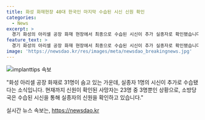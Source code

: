 ```yaml
---
title: 화성 화재현장 40대 한국인 마지막 수습된 시신 신원 확인
categories:
  - News
excerpt: >
  경기 화성의 아리셀 공장 화재 현장에서 최종으로 수습된 시신이 추가 실종자로 확인됐습니다. 한국 남부 경찰청은 지문을 통해 40대 한국인 A씨의 신원을 확인했으며, 화재로 인한 사망자 23명 중 현재까지 3명의 신원만 확인된 상황입니다. 화재 현장에서 신원 확인에는 어려움이 있었지만, 피해자들은 대부분 내국인으로 확인됐으며, 외국인의 신원 확인은 아직 이뤄지지 않았습니다. 소방당국은 화재 현장에서 신원 확인에 어려움이 있었지만, A씨의 지문이 상당히 온전했고, 이를 통해 신상 정보를 확인했습니다.
feature_text: >
  경기 화성의 아리셀 공장 화재 현장에서 최종으로 수습된 시신이 추가 실종자로 확인됐습니다. 한국 남부 경찰청은 지문을 통해 40대 한국인 A씨의 신원을 확인했으며, 화재로 인한 사망자 23명 중 현재까지 3명의 신원만 확인된 상황입니다. 화재 현장에서 신원 확인에는 어려움이 있었지만, 피해자들은 대부분 내국인으로 확인됐으며, 외국인의 신원 확인은 아직 이뤄지지 않았습니다. 소방당국은 화재 현장에서 신원 확인에 어려움이 있었지만, A씨의 지문이 상당히 온전했고, 이를 통해 신상 정보를 확인했습니다.
image: 'https://newsdao.kr/res/images/meta/newsdao_breakingnews.jpg'
---
```


<p><img src="https://newsdao.kr/res/images/meta/newsdao_breakingnews.jpg" alt="implanttips 속보" /></p>

<p>"화성 아리셀 공장 화재로 31명이 숨고 있는 가운데, 실종자 1명의 시신이 추가로 수습됐다는 소식입니다. 현재까지 신원이 확인된 사망자는 23명 중 3명뿐인 상황으로, 소방당국은 수습된 시신을 통해 실종자의 신원을 확인하고 있습니다."</p>
실시간 뉴스 속보는, <a href="https://newsdao.kr" rel="dofollow">https://newsdao.kr</a>


